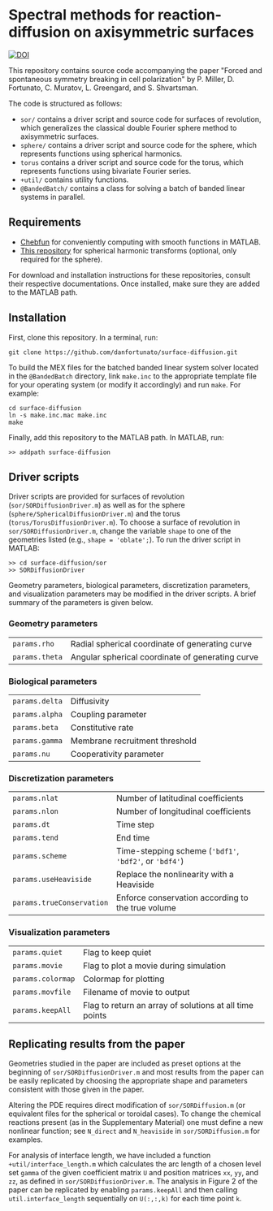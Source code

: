 # Spectral methods for reaction-diffusion on axisymmetric surfaces

[![DOI](https://zenodo.org/badge/DOI/10.5281/zenodo.6762738.svg)](https://doi.org/10.5281/zenodo.6762738)

This repository contains source code accompanying the paper "Forced and spontaneous symmetry breaking in cell polarization" by P. Miller, D. Fortunato, C. Muratov, L. Greengard, and S. Shvartsman.

The code is structured as follows:
* `sor/` contains a driver script and source code for surfaces of revolution, which generalizes the classical double Fourier sphere method to axisymmetric surfaces.
* `sphere/` contains a driver script and source code for the sphere, which represents functions using spherical harmonics.
* `torus` contains a driver script and source code for the torus, which represents functions using bivariate Fourier series.
* `+util/` contains utility functions.
* `@BandedBatch/` contains a class for solving a batch of banded linear systems in parallel.

## Requirements

* [Chebfun](http://www.chebfun.org/) for conveniently computing with smooth functions in MATLAB.
* [This repository](https://github.com/danfortunato/spherical-harmonic-interfaces) for spherical harmonic transforms (optional, only required for the sphere).

For download and installation instructions for these repositories, consult their respective documentations. Once installed, make sure they are added to the MATLAB path.

## Installation

First, clone this repository. In a terminal, run:
```
git clone https://github.com/danfortunato/surface-diffusion.git
```
To build the MEX files for the batched banded linear system solver located in the `@BandedBatch` directory, link `make.inc` to the appropriate template file for your operating system (or modify it accordingly) and run `make`. For example:
```
cd surface-diffusion
ln -s make.inc.mac make.inc
make
```
Finally, add this repository to the MATLAB path. In MATLAB, run:
```
>> addpath surface-diffusion
```

## Driver scripts

Driver scripts are provided for surfaces of revolution (`sor/SORDiffusionDriver.m`) as well as for the sphere (`sphere/SphericalDiffusionDriver.m`) and the torus (`torus/TorusDiffusionDriver.m`). To choose a surface of revolution in `sor/SORDiffusionDriver.m`, change the variable `shape` to one of the geometries listed (e.g., `shape = 'oblate';`). To run the driver script in MATLAB:
```
>> cd surface-diffusion/sor
>> SORDiffusionDriver
```

Geometry parameters, biological parameters, discretization parameters, and visualization parameters may be modified in the driver scripts. A brief summary of the parameters is given below.

### Geometry parameters

<table>
  <tr>
    <td><code>params.rho</code></td>
    <td>Radial spherical coordinate of generating curve</td>
  </tr>
  <tr>
    <td><code>params.theta</code></td>
    <td>Angular spherical coordinate of generating curve</td>
  </tr>
</table>

### Biological parameters

<table>
  <tr>
    <td><code>params.delta</code></td>
    <td>Diffusivity</td>
  </tr>
  <tr>
    <td><code>params.alpha</code></td>
    <td>Coupling parameter</td>
  </tr>
  <tr>
    <td><code>params.beta</code></td>
    <td>Constitutive rate</td>
  </tr>
  <tr>
    <td><code>params.gamma</code></td>
    <td>Membrane recruitment threshold</td>
  </tr>
  <tr>
    <td><code>params.nu</code></td>
    <td>Cooperativity parameter</td>
  </tr>
</table>

### Discretization parameters

<table>
  <tr>
    <td><code>params.nlat</code></td>
    <td>Number of latitudinal coefficients</td>
  </tr>
  <tr>
    <td><code>params.nlon</code></td>
    <td>Number of longitudinal coefficients</td>
  </tr>
  <tr>
    <td><code>params.dt</code></td>
    <td>Time step</td>
  </tr>
  <tr>
    <td><code>params.tend</code></td>
    <td>End time</td>
  </tr>
  <tr>
    <td><code>params.scheme</code></td>
    <td>Time-stepping scheme (<code>'bdf1'</code>, <code>'bdf2'</code>, or <code>'bdf4'</code>)</td>
  </tr>
  <tr>
    <td><code>params.useHeaviside</code></td>
    <td>Replace the nonlinearity with a Heaviside</td>
  </tr>
  <tr>
    <td><code>params.trueConservation</code></td>
    <td>Enforce conservation according to the true volume</td>
  </tr>
</table>

### Visualization parameters

<table>
  <tr>
    <td><code>params.quiet</code></td>
    <td>Flag to keep quiet</td>
  </tr>
  <tr>
    <td><code>params.movie</code></td>
    <td>Flag to plot a movie during simulation</td>
  </tr>
  <tr>
    <td><code>params.colormap</code></td>
    <td>Colormap for plotting</td>
  </tr>
  <tr>
    <td><code>params.movfile</code></td>
    <td>Filename of movie to output</td>
  </tr>
  <tr>
    <td><code>params.keepAll</code></td>
    <td>Flag to return an array of solutions at all time points</td>
  </tr>
</table>

## Replicating results from the paper

Geometries studied in the paper are included as preset options at the beginning of `sor/SORDiffusionDriver.m` and most results from the paper can be easily replicated by choosing the appropriate shape and parameters consistent with those given in the paper.

Altering the PDE requires direct modification of `sor/SORDiffusion.m` (or equivalent files for the spherical or toroidal cases). To change the chemical reactions present (as in the Supplementary Material) one must define a new nonlinear function; see `N_direct` and `N_heaviside` in `sor/SORDiffusion.m` for examples.

For analysis of interface length, we have included a function `+util/interface_length.m` which calculates the arc length of a chosen level set `gamma` of the given coefficient matrix `U` and position matrices `xx`, `yy`, and `zz`, as defined in `sor/SORDiffusionDriver.m`. The analysis in Figure 2 of the paper can be replicated by enabling `params.keepAll` and then calling `util.interface_length` sequentially on `U(:,:,k)` for each time point `k`.
